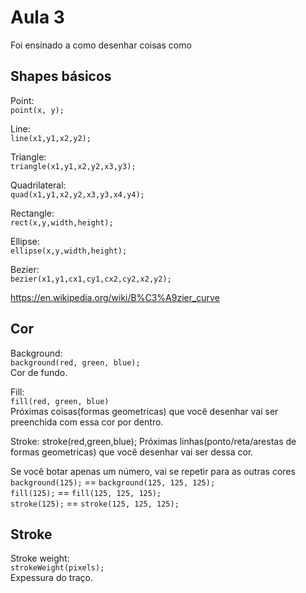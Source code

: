 # Aula 3
Foi ensinado a como desenhar coisas como

## Shapes básicos

Point:  
`point(x, y);`  

Line:  
`line(x1,y1,x2,y2);`  

Triangle:  
`triangle(x1,y1,x2,y2,x3,y3);`  

Quadrilateral:  
`quad(x1,y1,x2,y2,x3,y3,x4,y4);`  

Rectangle:  
`rect(x,y,width,height);`  

Ellipse:  
`ellipse(x,y,width,height);`  

Bezier:  
`bezier(x1,y1,cx1,cy1,cx2,cy2,x2,y2);`  

https://en.wikipedia.org/wiki/B%C3%A9zier_curve

## Cor

Background:  
`background(red, green, blue);`  
Cor de fundo.  

Fill:  
`fill(red, green, blue)`  
Próximas coisas(formas geometricas) que você desenhar vai ser preenchida com essa cor por dentro.  

Stroke:
stroke(red,green,blue);
Próximas linhas(ponto/reta/arestas de formas geometricas) que você desenhar vai ser dessa cor.  

Se você botar apenas um número, vai se repetir para as outras cores  
`background(125);` == `background(125, 125, 125);`  
`fill(125);` == `fill(125, 125, 125);`  
`stroke(125);` == `stroke(125, 125, 125);`  

## Stroke

Stroke weight:  
`strokeWeight(pixels);`  
Expessura do traço.  
